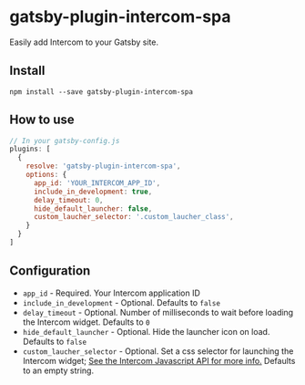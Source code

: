 # gatsby-plugin-intercom-spa

Easily add Intercom to your Gatsby site.

## Install
`npm install --save gatsby-plugin-intercom-spa`

## How to use

```javascript
// In your gatsby-config.js
plugins: [
  {
    resolve: 'gatsby-plugin-intercom-spa',
    options: {
      app_id: 'YOUR_INTERCOM_APP_ID',
      include_in_development: true,
      delay_timeout: 0,
      hide_default_launcher: false,
      custom_laucher_selector: '.custom_laucher_class',
    }
  }
]
```

## Configuration

- `app_id` - Required. Your Intercom application ID
- `include_in_development` - Optional. Defaults to `false`
- `delay_timeout` - Optional. Number of milliseconds to wait before loading the Intercom widget. Defaults to `0`
- `hide_default_launcher` - Optional. Hide the launcher icon on load. Defaults to `false`
- `custom_laucher_selector` - Optional. Set a css selector for launching the Intercom widget; [See the Intercom Javascript API for more info.](https://developers.intercom.com/installing-intercom/docs/javascript-api-attributes-objects) Defaults to an empty string.
